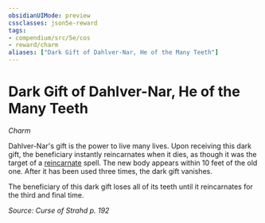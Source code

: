 ```yaml
---
obsidianUIMode: preview
cssclasses: json5e-reward
tags:
- compendium/src/5e/cos
- reward/charm
aliases: ["Dark Gift of Dahlver-Nar, He of the Many Teeth"]
---
```

# Dark Gift of Dahlver-Nar, He of the Many Teeth
*Charm*  

Dahlver-Nar's gift is the power to live many lives. Upon receiving this dark gift, the beneficiary instantly reincarnates when it dies, as though it was the target of a [reincarnate](2-Mechanics/CLI/spells/reincarnate.md) spell. The new body appears within 10 feet of the old one. After it has been used three times, the dark gift vanishes.

The beneficiary of this dark gift loses all of its teeth until it reincarnates for the third and final time.

*Source: Curse of Strahd p. 192*